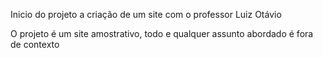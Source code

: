 Inicio do projeto a criação de um site com o professor Luiz Otávio

O projeto é um site amostrativo, todo e qualquer assunto abordado é fora de contexto